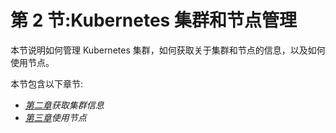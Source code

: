 # 第 2 节:Kubernetes 集群和节点管理

本节说明如何管理 Kubernetes 集群，如何获取关于集群和节点的信息，以及如何使用节点。

本节包含以下章节:

*   [*第二章*](02.html#_idTextAnchor033)*获取集群信息*
*   [*第三章*](03.html#_idTextAnchor039)*使用节点*